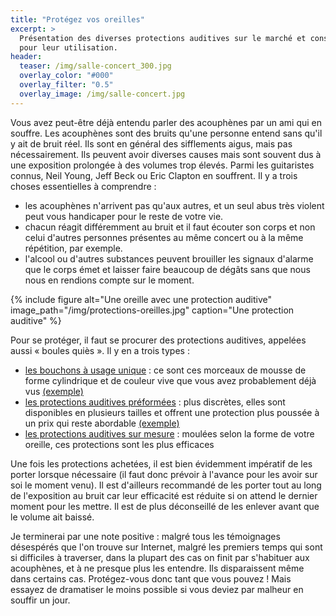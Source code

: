 ```yaml
---
title: "Protégez vos oreilles"
excerpt: >
  Présentation des diverses protections auditives sur le marché et conseils
  pour leur utilisation.
header:
  teaser: /img/salle-concert_300.jpg
  overlay_color: "#000"
  overlay_filter: "0.5"
  overlay_image: /img/salle-concert.jpg
---
```


Vous avez peut-être déjà entendu parler des acouphènes par un ami qui en 
souffre. Les acouphènes sont des bruits qu'une personne entend sans qu'il y ait 
de bruit réel. Ils sont en général des sifflements aigus, mais pas 
nécessairement. Ils peuvent avoir diverses causes mais sont souvent dus à une 
exposition prolongée à des volumes trop élevés. Parmi les guitaristes connus, 
Neil Young, Jeff Beck ou Eric Clapton en souffrent. Il y a trois choses 
essentielles à comprendre :

- les acouphènes n'arrivent pas qu'aux autres, et un seul abus très violent 
peut vous handicaper pour le reste de votre vie.
- chacun réagit différemment au bruit et il faut écouter son corps et non celui 
d'autres personnes présentes au même concert ou à la même répétition, par 
exemple.
- l'alcool ou d'autres substances peuvent brouiller les signaux d'alarme que le 
corps émet et laisser faire beaucoup de dégâts sans que nous nous en rendions 
compte sur le moment.

{% include figure alt="Une oreille avec une protection auditive" 
image_path="/img/protections-oreilles.jpg" caption="Une protection auditive" %}

Pour se protéger, il faut se procurer des protections auditives, appelées aussi 
« boules quiès ». Il y en a trois types :

- [les bouchons à usage unique][unique] : ce sont ces morceaux de mousse de 
forme cylindrique et de couleur vive que vous avez probablement déjà vus 
[(exemple)][boules-quies]
- [les protections auditives préformées][preforme] : plus discrètes, elles sont 
disponibles en plusieurs tailles et offrent une protection plus poussée à un 
prix qui reste abordable [(exemple)][alpine-pro]
- [les protections auditives sur mesure][mesure] : moulées selon la forme de 
votre oreille, ces protections sont les plus efficaces

Une fois les protections achetées, il est bien évidemment impératif de les 
porter lorsque nécessaire (il faut donc prévoir à l'avance pour les avoir sur 
soi le moment venu). Il est d'ailleurs recommandé de les porter tout au long de 
l'exposition au bruit car leur efficacité est réduite si on attend le dernier 
moment pour les mettre. Il est de plus déconseillé de les enlever avant que le 
volume ait baissé.

Je terminerai par une note positive : malgré tous les témoignages désespérés 
que l'on trouve sur Internet, malgré les premiers temps qui sont si difficiles 
à traverser, dans la plupart des cas on finit par s'habituer aux acouphènes, et 
à ne presque plus les entendre. Ils disparaissent même dans certains cas. 
Protégez-vous donc tant que vous pouvez ! Mais essayez de dramatiser le moins 
possible si vous deviez par malheur en souffir un jour.

[mesure]:https://upload.wikimedia.org/wikipedia/commons/1/10/Bouchon_sur_mesure.jpg
[preforme]:https://upload.wikimedia.org/wikipedia/commons/9/92/Bouchon_d%27oreille_préformé.jpg
[unique]:https://upload.wikimedia.org/wikipedia/commons/1/13/Bouchon_à_façonner.jpg
[boules-quies]:https://www.secretsdemusiciens.com/liens/boules-quies/
[alpine-pro]:https://www.secretsdemusiciens.com/liens/alpine-pro/
